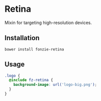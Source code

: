 # Retina

Mixin for targeting high-resolution devices.

## Installation

```
bower install fonzie-retina
```

## Usage

```scss
.logo {
  @include fz-retina {
    background-image: url('logo-big.png');
  }
}
```